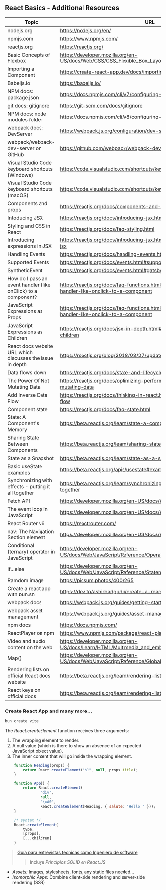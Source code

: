 ## React Basics - Additional Resources

|Topic|URL|
|---|---|
|nodejs.org|https://nodejs.org/en/|
|npmjs.com|https://www.npmjs.com/|
|reactjs.org|https://reactjs.org/|
|Basic Concepts of Flexbox|https://developer.mozilla.org/en-US/docs/Web/CSS/CSS_Flexible_Box_Layout/Basic_Concepts_of_Flexbox|
|Importing a Component|https://create-react-app.dev/docs/importing-a-component/|
|Babeljs.io|https://babeljs.io/|
|NPM docs: package.json|https://docs.npmjs.com/cli/v7/configuring-npm/package-json|
|git docs: gitignore|https://git-scm.com/docs/gitignore|
|NPM docs: node modules folder|https://docs.npmjs.com/cli/v8/configuring-npm/folders#node-modules|
|webpack docs: DevServer|https://webpack.js.org/configuration/dev-server/|
|webpack/webpack-dev-server on GitHub|https://github.com/webpack/webpack-dev-server|
|Visual Studio Code keyboard shortcuts (Windows)|https://code.visualstudio.com/shortcuts/keyboard-shortcuts-windows.pdf|
|Visual Studio Code keyboard shortcuts (macOS)|https://code.visualstudio.com/shortcuts/keyboard-shortcuts-macos.pdf|
|Components and props|https://reactjs.org/docs/components-and-props.html|
|Intoducing JSX|https://reactjs.org/docs/introducing-jsx.html|
|Styling and CSS in React|https://reactjs.org/docs/faq-styling.html|
|Introducing expressions in JSX|https://reactjs.org/docs/introducing-jsx.html#embedding-expressions-in-jsx|
|Handling Events|https://reactjs.org/docs/handling-events.html#gatsby-focus-wrapper|
|Supported Events|https://reactjs.org/docs/events.html#supported-events|
|SyntheticEvent|https://reactjs.org/docs/events.html#gatsby-focus-wrapper|
|How do I pass an event handler (like onClick) to a component?|https://reactjs.org/docs/faq-functions.html#how-do-i-pass-an-event-handler-like-onclick-to-a-component|
|JavaScript Expressions as Props|https://reactjs.org/docs/faq-functions.html#how-do-i-pass-an-event-handler-like-onclick-to-a-component|
|JavaScript Expressions as Children|https://reactjs.org/docs/jsx-in-depth.html#javascript-expressions-as-children|
|React docs website URL which discusses the issue in depth|https://reactjs.org/blog/2018/03/27/update-on-async-rendering.html|
|Data flows down|https://reactjs.org/docs/state-and-lifecycle.html#the-data-flows-down|
|The Power Of Not Mutating Data|https://reactjs.org/docs/optimizing-performance.html#the-power-of-not-mutating-data|
|Add Inverse Data Flow|https://reactjs.org/docs/thinking-in-react.html#step-5-add-inverse-data-flow|
|Component state|https://reactjs.org/docs/faq-state.html|
|State: A Component's Memory|https://beta.reactjs.org/learn/state-a-components-memory|
|Sharing State Between Components|https://beta.reactjs.org/learn/sharing-state-between-components|
|State as a Snapshot|https://beta.reactjs.org/learn/state-as-a-snapshot|
|Basic useState examples|https://beta.reactjs.org/apis/usestate#examples-basic|
|Synchronizing with effects - putting it all together|https://beta.reactjs.org/learn/synchronizing-with-effects#putting-it-all-together|
|Fetch API|https://developer.mozilla.org/en-US/docs/Web/API/Fetch_API|
|The event loop in JavaScript|https://developer.mozilla.org/en-US/docs/Web/JavaScript/EventLoop|
|React Router v6|https://reactrouter.com/|
|nav: The Navigation Section element|https://developer.mozilla.org/en-US/docs/Web/HTML/Element/nav|
|Conditional (ternary) operator in JavaScript|https://developer.mozilla.org/en-US/docs/Web/JavaScript/Reference/Operators/Conditional_Operator|
|if...else|https://developer.mozilla.org/en-US/docs/Web/JavaScript/Reference/Statements/if...else|
|Ramdom image|https://picsum.photos/400/265|
|Create a react app with bun.sh|https://dev.to/ashirbadgudu/create-a-react-app-with-bun-125o|
|webpack docs|https://webpack.js.org/guides/getting-started/|
|webpack asset management|https://webpack.js.org/guides/asset-management/|
|npm docs|https://docs.npmjs.com/|
|ReactPlayer on npm|https://www.npmjs.com/package/react-player|
|Video and audio content on the web|https://developer.mozilla.org/en-US/docs/Learn/HTML/Multimedia_and_embedding/Video_and_audio_content|
|Map()|https://developer.mozilla.org/en-US/docs/Web/JavaScript/Reference/Global_Objects/Array/map|
|Rendering lists on official React docs website|https://beta.reactjs.org/learn/rendering-lists#rendering-data-from-arrays|
|React keys on official docs|https://beta.reactjs.org/learn/rendering-lists#where-to-get-your-key|

### Create React App and many more...
```sh
bun create vite
```

The _React.createElement_ function receives three arguments:

1. The wrapping element to render. 
2. A null value (which is there to show an absence of an expected JavaScript object value). 
3. The inner content that will go inside the wrapping element.

```javascript
    function Heading(props) {
        return React.createElement("h1", null, props.title);
    }

    function App() {
        return React.createElement(
                "div", 
                null, 
                "\xA0", 
                React.createElement(Heading, { salute: "Hello " }));
    }

    /* syntax */
    React.createElement(
        type,
        [props],
        [...children]
    )
```

> [Guía para entrevistas tecnicas como Ingeniero de software](https://github.com/DevCaress/guia-entrevistas-de-programacion?tab=readme-ov-file#principios-solid)
> > Incluye *Principios SOLID en React.JS*

* *Assets:* Images, stylesheets, fonts, any static files needed...
* *Isomorphic Apps:* Combine client-side rendering and server-side rendering (SSR)